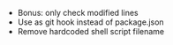 * Bonus: only check modified lines
* Use as git hook instead of package.json
* Remove hardcoded shell script filename

